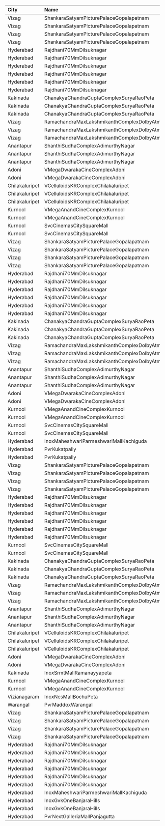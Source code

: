 | City           | Name                                                | Language |  Time | Type          | Price | Capacity | Booked |
| :------------- | :-------------------------------------------------- | :------- | ----: | :------------ | ----: | -------: | -----: |
| Vizag          | ShankaraSatyamPicturePalaceGopalapatnam             | Telugu   | 10:45 | Balcony       |  112₹ |      216 |    196 |
| Vizag          | ShankaraSatyamPicturePalaceGopalapatnam             | Telugu   | 10:45 | FirstClass    |  112₹ |       72 |     72 |
| Vizag          | ShankaraSatyamPicturePalaceGopalapatnam             | Telugu   | 10:45 | SecondClass   |   80₹ |       26 |     26 |
| Vizag          | ShankaraSatyamPicturePalaceGopalapatnam             | Telugu   | 10:45 | ThirdClass    |   40₹ |       82 |     82 |
| Hyderabad      | Rajdhani70MmDilsuknagar                             | Telugu   | 11:15 | DiamondBox    |  150₹ |       29 |     29 |
| Hyderabad      | Rajdhani70MmDilsuknagar                             | Telugu   | 11:15 | Diamond       |  150₹ |      222 |     14 |
| Hyderabad      | Rajdhani70MmDilsuknagar                             | Telugu   | 11:15 | Platinum      |  300₹ |       14 |      0 |
| Hyderabad      | Rajdhani70MmDilsuknagar                             | Telugu   | 11:15 | Diamond       |  150₹ |      252 |     72 |
| Hyderabad      | Rajdhani70MmDilsuknagar                             | Telugu   | 11:15 | Gold          |  100₹ |       74 |      0 |
| Hyderabad      | Rajdhani70MmDilsuknagar                             | Telugu   | 11:15 | Silver        |   50₹ |      178 |    178 |
| Kakinada       | ChanakyaChandraGuptaComplexSuryaRaoPeta             | Telugu   | 11:30 | FirstClass    |  100₹ |      334 |    200 |
| Kakinada       | ChanakyaChandraGuptaComplexSuryaRaoPeta             | Telugu   | 11:30 | SecondClass   |   60₹ |       50 |     25 |
| Kakinada       | ChanakyaChandraGuptaComplexSuryaRaoPeta             | Telugu   | 11:30 | ThirdClass    |   40₹ |       96 |     48 |
| Vizag          | RamachandraMaxLakshmikanthComplexDolbyAtmosGajuwaka | Telugu   | 11:30 | ReservedClass |  112₹ |      216 |    101 |
| Vizag          | RamachandraMaxLakshmikanthComplexDolbyAtmosGajuwaka | Telugu   | 11:30 | FirstClass    |   67₹ |      102 |     86 |
| Vizag          | RamachandraMaxLakshmikanthComplexDolbyAtmosGajuwaka | Telugu   | 11:30 | SecondClass   |   44₹ |       80 |     43 |
| Anantapur      | ShanthiSudhaComplexAdimurthyNagar                   | Telugu   | 11:30 | Balcony       |  110₹ |      200 |    101 |
| Anantapur      | ShanthiSudhaComplexAdimurthyNagar                   | Telugu   | 11:30 | First         |   70₹ |      248 |    124 |
| Anantapur      | ShanthiSudhaComplexAdimurthyNagar                   | Telugu   | 11:30 | Second        |   30₹ |       94 |     94 |
| Adoni          | VMegaDwarakaCineComplexAdoni                        | Telugu   | 11:39 | Gold          |  110₹ |      142 |     71 |
| Adoni          | VMegaDwarakaCineComplexAdoni                        | Telugu   | 11:39 | Executive     |   70₹ |       66 |     33 |
| Chilakaluripet | VCelluloidsKRComplexChilakaluripet                  | Telugu   | 11:45 | Gold          |  100₹ |       95 |     48 |
| Chilakaluripet | VCelluloidsKRComplexChilakaluripet                  | Telugu   | 11:45 | Elite         |   70₹ |       32 |     16 |
| Chilakaluripet | VCelluloidsKRComplexChilakaluripet                  | Telugu   | 11:45 | Executive     |   50₹ |       32 |     16 |
| Kurnool        | VMegaAnandCineComplexKurnool                        | Telugu   | 12:00 | Gold          |  110₹ |      152 |     75 |
| Kurnool        | VMegaAnandCineComplexKurnool                        | Telugu   | 12:00 | Executive     |   70₹ |       48 |     24 |
| Kurnool        | SvcCinemasCitySquareMall                            | Telugu   | 12:00 | Platinum      |  200₹ |        9 |      4 |
| Kurnool        | SvcCinemasCitySquareMall                            | Telugu   | 12:00 | Sliders       |  150₹ |       77 |     38 |
| Vizag          | ShankaraSatyamPicturePalaceGopalapatnam             | Telugu   | 13:45 | Balcony       |  112₹ |      216 |    196 |
| Vizag          | ShankaraSatyamPicturePalaceGopalapatnam             | Telugu   | 13:45 | FirstClass    |  112₹ |       72 |     72 |
| Vizag          | ShankaraSatyamPicturePalaceGopalapatnam             | Telugu   | 13:45 | SecondClass   |   80₹ |       26 |     26 |
| Vizag          | ShankaraSatyamPicturePalaceGopalapatnam             | Telugu   | 13:45 | ThirdClass    |   40₹ |       82 |     82 |
| Hyderabad      | Rajdhani70MmDilsuknagar                             | Telugu   | 14:00 | DiamondBox    |  150₹ |       29 |     29 |
| Hyderabad      | Rajdhani70MmDilsuknagar                             | Telugu   | 14:00 | Diamond       |  150₹ |      222 |     14 |
| Hyderabad      | Rajdhani70MmDilsuknagar                             | Telugu   | 14:00 | Platinum      |  300₹ |       14 |      0 |
| Hyderabad      | Rajdhani70MmDilsuknagar                             | Telugu   | 14:00 | Diamond       |  150₹ |      252 |     72 |
| Hyderabad      | Rajdhani70MmDilsuknagar                             | Telugu   | 14:00 | Gold          |  100₹ |       74 |      0 |
| Hyderabad      | Rajdhani70MmDilsuknagar                             | Telugu   | 14:00 | Silver        |   50₹ |      178 |    178 |
| Kakinada       | ChanakyaChandraGuptaComplexSuryaRaoPeta             | Telugu   | 14:30 | FirstClass    |  100₹ |      334 |    200 |
| Kakinada       | ChanakyaChandraGuptaComplexSuryaRaoPeta             | Telugu   | 14:30 | SecondClass   |   60₹ |       50 |     25 |
| Kakinada       | ChanakyaChandraGuptaComplexSuryaRaoPeta             | Telugu   | 14:30 | ThirdClass    |   40₹ |       96 |     48 |
| Vizag          | RamachandraMaxLakshmikanthComplexDolbyAtmosGajuwaka | Telugu   | 14:30 | ReservedClass |  112₹ |      216 |    101 |
| Vizag          | RamachandraMaxLakshmikanthComplexDolbyAtmosGajuwaka | Telugu   | 14:30 | FirstClass    |   67₹ |      102 |     86 |
| Vizag          | RamachandraMaxLakshmikanthComplexDolbyAtmosGajuwaka | Telugu   | 14:30 | SecondClass   |   44₹ |       80 |     43 |
| Anantapur      | ShanthiSudhaComplexAdimurthyNagar                   | Telugu   | 14:30 | Balcony       |  110₹ |      200 |    101 |
| Anantapur      | ShanthiSudhaComplexAdimurthyNagar                   | Telugu   | 14:30 | First         |   70₹ |      248 |    124 |
| Anantapur      | ShanthiSudhaComplexAdimurthyNagar                   | Telugu   | 14:30 | Second        |   30₹ |       94 |     94 |
| Adoni          | VMegaDwarakaCineComplexAdoni                        | Telugu   | 14:40 | Gold          |  110₹ |      142 |     71 |
| Adoni          | VMegaDwarakaCineComplexAdoni                        | Telugu   | 14:40 | Executive     |   70₹ |       66 |     33 |
| Kurnool        | VMegaAnandCineComplexKurnool                        | Telugu   | 15:00 | Gold          |  110₹ |      152 |     75 |
| Kurnool        | VMegaAnandCineComplexKurnool                        | Telugu   | 15:00 | Executive     |   70₹ |       48 |     24 |
| Kurnool        | SvcCinemasCitySquareMall                            | Telugu   | 15:00 | Platinum      |  200₹ |        9 |      4 |
| Kurnool        | SvcCinemasCitySquareMall                            | Telugu   | 15:00 | Sliders       |  150₹ |       77 |     38 |
| Hyderabad      | InoxMaheshwariParmeshwariMallKachiguda              | Telugu   | 15:50 | Executive     |  150₹ |      149 |      0 |
| Hyderabad      | PvrKukatpally                                       | Telugu   | 16:55 | Classic       |  150₹ |      135 |    135 |
| Hyderabad      | PvrKukatpally                                       | Telugu   | 16:55 | Recliner      |  250₹ |        9 |      9 |
| Vizag          | ShankaraSatyamPicturePalaceGopalapatnam             | Telugu   | 17:45 | Balcony       |  112₹ |      216 |    196 |
| Vizag          | ShankaraSatyamPicturePalaceGopalapatnam             | Telugu   | 17:45 | FirstClass    |  112₹ |       72 |     72 |
| Vizag          | ShankaraSatyamPicturePalaceGopalapatnam             | Telugu   | 17:45 | SecondClass   |   80₹ |       26 |     26 |
| Vizag          | ShankaraSatyamPicturePalaceGopalapatnam             | Telugu   | 17:45 | ThirdClass    |   40₹ |       82 |     82 |
| Hyderabad      | Rajdhani70MmDilsuknagar                             | Telugu   | 18:15 | DiamondBox    |  150₹ |       29 |     29 |
| Hyderabad      | Rajdhani70MmDilsuknagar                             | Telugu   | 18:15 | Diamond       |  150₹ |      222 |     14 |
| Hyderabad      | Rajdhani70MmDilsuknagar                             | Telugu   | 18:15 | Platinum      |  300₹ |       14 |      0 |
| Hyderabad      | Rajdhani70MmDilsuknagar                             | Telugu   | 18:15 | Diamond       |  150₹ |      252 |     72 |
| Hyderabad      | Rajdhani70MmDilsuknagar                             | Telugu   | 18:15 | Gold          |  100₹ |       74 |      0 |
| Hyderabad      | Rajdhani70MmDilsuknagar                             | Telugu   | 18:15 | Silver        |   50₹ |      178 |    178 |
| Kurnool        | SvcCinemasCitySquareMall                            | Telugu   | 18:30 | Platinum      |  200₹ |        9 |      4 |
| Kurnool        | SvcCinemasCitySquareMall                            | Telugu   | 18:30 | Sliders       |  150₹ |       77 |     38 |
| Kakinada       | ChanakyaChandraGuptaComplexSuryaRaoPeta             | Telugu   | 18:30 | FirstClass    |  100₹ |      334 |    200 |
| Kakinada       | ChanakyaChandraGuptaComplexSuryaRaoPeta             | Telugu   | 18:30 | SecondClass   |   60₹ |       50 |     25 |
| Kakinada       | ChanakyaChandraGuptaComplexSuryaRaoPeta             | Telugu   | 18:30 | ThirdClass    |   40₹ |       96 |     48 |
| Vizag          | RamachandraMaxLakshmikanthComplexDolbyAtmosGajuwaka | Telugu   | 18:30 | ReservedClass |  112₹ |      216 |    101 |
| Vizag          | RamachandraMaxLakshmikanthComplexDolbyAtmosGajuwaka | Telugu   | 18:30 | FirstClass    |   67₹ |      102 |     86 |
| Vizag          | RamachandraMaxLakshmikanthComplexDolbyAtmosGajuwaka | Telugu   | 18:30 | SecondClass   |   44₹ |       80 |     43 |
| Anantapur      | ShanthiSudhaComplexAdimurthyNagar                   | Telugu   | 18:30 | Balcony       |  110₹ |      200 |    101 |
| Anantapur      | ShanthiSudhaComplexAdimurthyNagar                   | Telugu   | 18:30 | First         |   70₹ |      248 |    124 |
| Anantapur      | ShanthiSudhaComplexAdimurthyNagar                   | Telugu   | 18:30 | Second        |   30₹ |       94 |     94 |
| Chilakaluripet | VCelluloidsKRComplexChilakaluripet                  | Telugu   | 18:45 | Gold          |  100₹ |       95 |     48 |
| Chilakaluripet | VCelluloidsKRComplexChilakaluripet                  | Telugu   | 18:45 | Elite         |   70₹ |       32 |     16 |
| Chilakaluripet | VCelluloidsKRComplexChilakaluripet                  | Telugu   | 18:45 | Executive     |   50₹ |       32 |     16 |
| Adoni          | VMegaDwarakaCineComplexAdoni                        | Telugu   | 18:51 | Gold          |  110₹ |      142 |     71 |
| Adoni          | VMegaDwarakaCineComplexAdoni                        | Telugu   | 18:51 | Executive     |   70₹ |       66 |     33 |
| Kakinada       | InoxSrmtMallRamanayyapeta                           | Telugu   | 19:10 | Executive     |   80₹ |       57 |      0 |
| Kurnool        | VMegaAnandCineComplexKurnool                        | Telugu   | 19:30 | Gold          |  110₹ |      152 |     75 |
| Kurnool        | VMegaAnandCineComplexKurnool                        | Telugu   | 19:30 | Executive     |   70₹ |       48 |     24 |
| Vizianagaram   | InoxNcsMallBochuPeta                                | Telugu   | 19:40 | Exclusive     |  150₹ |       99 |      0 |
| Warangal       | PvrMaddoxWarangal                                   | Telugu   | 20:00 | Classic       |  150₹ |      121 |      0 |
| Vizag          | ShankaraSatyamPicturePalaceGopalapatnam             | Telugu   | 20:45 | Balcony       |  112₹ |      216 |    196 |
| Vizag          | ShankaraSatyamPicturePalaceGopalapatnam             | Telugu   | 20:45 | FirstClass    |  112₹ |       72 |     72 |
| Vizag          | ShankaraSatyamPicturePalaceGopalapatnam             | Telugu   | 20:45 | SecondClass   |   80₹ |       26 |     26 |
| Vizag          | ShankaraSatyamPicturePalaceGopalapatnam             | Telugu   | 20:45 | ThirdClass    |   40₹ |       82 |     82 |
| Hyderabad      | Rajdhani70MmDilsuknagar                             | Telugu   | 21:00 | DiamondBox    |  150₹ |       29 |     29 |
| Hyderabad      | Rajdhani70MmDilsuknagar                             | Telugu   | 21:00 | Diamond       |  150₹ |      222 |     14 |
| Hyderabad      | Rajdhani70MmDilsuknagar                             | Telugu   | 21:00 | Platinum      |  300₹ |       14 |      0 |
| Hyderabad      | Rajdhani70MmDilsuknagar                             | Telugu   | 21:00 | Diamond       |  150₹ |      252 |     72 |
| Hyderabad      | Rajdhani70MmDilsuknagar                             | Telugu   | 21:00 | Gold          |  100₹ |       74 |      0 |
| Hyderabad      | Rajdhani70MmDilsuknagar                             | Telugu   | 21:00 | Silver        |   50₹ |      178 |    178 |
| Hyderabad      | InoxMaheshwariParmeshwariMallKachiguda              | Telugu   | 21:30 | Executive     |  150₹ |      149 |      0 |
| Hyderabad      | InoxGvkOneBanjaraHills                              | Telugu   | 22:20 | Executive     |  150₹ |      123 |      0 |
| Hyderabad      | InoxGvkOneBanjaraHills                              | Telugu   | 22:20 | Royal         |  250₹ |        3 |      0 |
| Hyderabad      | PvrNextGalleriaMallPanjagutta                       | Telugu   | 22:35 | Classic       |  150₹ |      152 |    152 |
